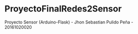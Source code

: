 # ProyectoFinalRedes2Sensor
 Proyecto Sensor (Arduino-Flask) - Jhon Sebastian Pulido Peña - 20161020020

